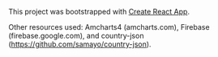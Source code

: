 This project was bootstrapped with [Create React App](https://github.com/facebook/create-react-app).

Other resources used: Amcharts4 (amcharts.com), Firebase (firebase.google.com), and country-json (https://github.com/samayo/country-json).
